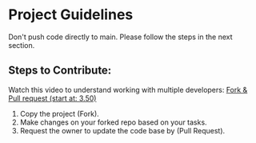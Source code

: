 # Project Guidelines

Don't push code directly to main. Please follow the steps in the next section.

## Steps to Contribute:
Watch this video to understand working with multiple developers: [Fork & Pull request (start at: 3.50)](https://www.youtube.com/watch?v=k5D37W6h56o)

1. Copy the project (Fork). 
2. Make changes on your forked repo based on your tasks.
3. Request the owner to update the code base by (Pull Request).
   


